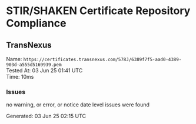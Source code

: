 # STIR/SHAKEN Certificate Repository Compliance

## TransNexus

Name: `https://certificates.transnexus.com/578J/6389f7f5-aad0-4389-903d-a555d5169939.pem`\
Tested At: 03 Jun 25 01:41 UTC\
Time: 10ms

### Issues

no warning, or error, or notice date level issues were found

Generated: 03 Jun 25 02:15 UTC